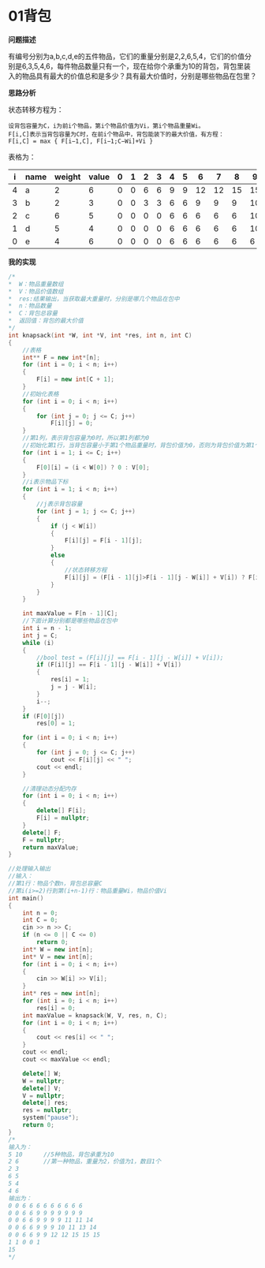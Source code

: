 # 01背包

**问题描述**

有编号分别为a,b,c,d,e的五件物品，它们的重量分别是2,2,6,5,4，它们的价值分别是6,3,5,4,6，每件物品数量只有一个，现在给你个承重为10的背包，背包里装入的物品具有最大的价值总和是多少？具有最大价值时，分别是哪些物品在包里？

**思路分析**

状态转移方程为：
```
设背包容量为C，i为前i个物品，第i个物品价值为Vi，第i个物品重量Wi。
F[i,C]表示当背包容量为C时，在前i个物品中，背包能装下的最大价值，有方程：
F[i,C] = max { F[i−1,C], F[i−1;C−Wi]+Vi }
```

表格为：

|   i  | name | weight | value | 0    | 1    | 2    | 3    | 4    | 5    | 6    | 7    | 8    | 9    | 10   |
| ---- | ---- | ------ | ----- | ---- | ---- | ---- | ---- | ---- | ---- | ---- | ---- | ---- | ---- | ---- |
|   4  |  a   | 2      | 6     | 0    | 0    | 6    | 6    | 9    | 9    | 12   | 12   | 15   | 15   | 15   |
|   3  |  b   | 2      | 3     | 0    | 0    | 3    | 3    | 6    | 6    | 9    | 9    | 9    | 10   | 11   |
|   2  |  c   | 6      | 5     | 0    | 0    | 0    | 0    | 6    | 6    | 6    | 6    | 6    | 10   | 11   |
|   1  |  d   | 5      | 4     | 0    | 0    | 0    | 0    | 6    | 6    | 6    | 6    | 6    | 10   | 10   |
|   0  |  e   | 4      | 6     | 0    | 0    | 0    | 0    | 6    | 6    | 6    | 6    | 6    | 6    | 6    |



**我的实现**

```c++
/*
*  W：物品重量数组
*  V：物品价值数组
*  res:结果输出，当获取最大重量时，分别是哪几个物品在包中
*  n：物品数量
*  C：背包总容量
*  返回值：背包的最大价值
*/
int knapsack(int *W, int *V, int *res, int n, int C)
{
	//表格
	int** F = new int*[n];
	for (int i = 0; i < n; i++)
	{
		F[i] = new int[C + 1];
	}
	//初始化表格
	for (int i = 0; i < n; i++)
	{
		for (int j = 0; j <= C; j++)
			F[i][j] = 0;
	}
	//第1列，表示背包容量为0时，所以第1列都为0
	//初始化第1行，当背包容量小于第1个物品重量时，背包价值为0，否则为背包价值为第1个物品价值
	for (int i = 1; i <= C; i++)
	{
		F[0][i] = (i < W[0]) ? 0 : V[0];
	}
	//i表示物品下标
	for (int i = 1; i < n; i++)
	{
		//j表示背包容量
		for (int j = 1; j <= C; j++)
		{
			if (j < W[i])
			{
				F[i][j] = F[i - 1][j];
			}
			else
			{
				//状态转移方程
				F[i][j] = (F[i - 1][j]>F[i - 1][j - W[i]] + V[i]) ? F[i - 1][j] : F[i - 1][j - W[i]] + V[i];
			}
		}
	}

	int maxValue = F[n - 1][C];
	//下面计算分别都是哪些物品在包中
	int i = n - 1;
	int j = C;
	while (i)
	{
		//bool test = (F[i][j] == F[i - 1][j - W[i]] + V[i]);
		if (F[i][j] == F[i - 1][j - W[i]] + V[i])
		{
			res[i] = 1;
			j = j - W[i];
		}
		i--;
	}
	if (F[0][j])
		res[0] = 1;

	for (int i = 0; i < n; i++)
	{
		for (int j = 0; j <= C; j++)
			cout << F[i][j] << " ";
		cout << endl;
	}

	//清理动态分配内存
	for (int i = 0; i < n; i++)
	{
		delete[] F[i];
		F[i] = nullptr;
	}
	delete[] F;
	F = nullptr;
	return maxValue;
}

//处理输入输出
//输入：
//第1行：物品个数n，背包总容量C
//第i(i>=2)行到第(i+n-1)行：物品重量Wi，物品价值Vi
int main()
{
	int n = 0;
	int C = 0;
	cin >> n >> C;
	if (n <= 0 || C <= 0)
		return 0;
	int* W = new int[n];
	int* V = new int[n];
	for (int i = 0; i < n; i++)
	{
		cin >> W[i] >> V[i];
	}
	int* res = new int[n];
	for (int i = 0; i < n; i++)
		res[i] = 0;
	int maxValue = knapsack(W, V, res, n, C);
	for (int i = 0; i < n; i++)
	{
		cout << res[i] << " ";
	}
	cout << endl;
	cout << maxValue << endl;

	delete[] W;
	W = nullptr;
	delete[] V;
	V = nullptr;
	delete[] res;
	res = nullptr;
	system("pause");
	return 0;
}
/*
输入为：
5 10      //5种物品，背包承重为10
2 6       //第一种物品，重量为2，价值为1，数目1个
2 3
6 5
5 4
4 6
输出为：
0 0 6 6 6 6 6 6 6 6 6
0 0 6 6 9 9 9 9 9 9 9
0 0 6 6 9 9 9 9 11 11 14
0 0 6 6 9 9 9 10 11 13 14
0 0 6 6 9 9 12 12 15 15 15
1 1 0 0 1
15
*/

```

